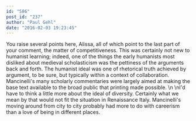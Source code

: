```yaml
---
id: "586"
post_id: "237"
author: "Paul Gehl"
date: "2016-02-03 19:23:45"
---
```

You raise several points here, Alissa, all of which point to the last part of your comment, the matter of competitiveness. This was certainly not new to humanist learning; indeed, one of the things the early humanists most disliked about medieval scholasticism was the pettiness of the arguments back and forth. The humanist ideal was one of rhetorical truth achieved by argument, to be sure, but typically within a context of collaboration. Mancinelli's many scholarly commentaries were largely aimed at making the base text available to the broad public that printing made possible. \n\nI'd have to think a little more about the ideal of diversity. Certainly what we mean by that would not fit the situation in Renaissance Italy. Mancinelli's moving around from city to city probably had more to do with careerism than a love of being in different places.
